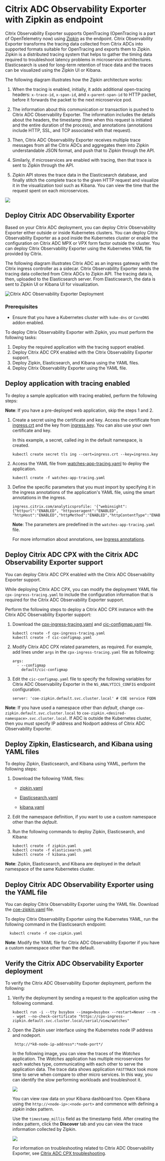 # Citrix ADC Observability Exporter with Zipkin as endpoint

Citrix Observability Exporter supports OpenTracing (OpenTracing is a part of OpenTelemetry now) using [Zipkin](https://zipkin.io/) as the endpoint. Citrix Observability Exporter transforms the tracing data collected from Citrix ADCs into supported formats suitable for OpenTracing and exports them to Zipkin. Zipkin is a distributed tracing system that helps to gather the timing data required to troubleshoot latency problems in microservice architectures. Elasticsearch is used for long-term retention of trace data and the traces can be visualized using the Zipkin UI or Kibana.

The following diagram illustrates how the Zipkin architecture works:

1. When the tracing is enabled, initially, it adds additional open-tracing headers: `x-trace-id`, `x-span-id`, and `x-parent-span-id` to HTTP packet, before it forwards the packet to the next microservice pod.

2. The information about this communication or transaction is pushed to Citrix ADC Observability Exporter. The information includes the details about the headers, the timestamp (time when this request is initiated and the entire duration of the process), and annotations (annotations include HTTP, SSL, and TCP associated with that request).

3. Then, Citrix ADC Observability Exporter receives multiple trace messages from all the Citrix ADCs and aggregates them into Zipkin understandable JSON format, and push that to Zipkin through the API.

4. Similarly, if microservices are enabled with tracing, then that trace is sent to Zipkin through the API.

5. Zipkin API stores the trace data in the Elasticsearch database, and finally stitch the complete trace to the given HTTP request and visualize it in the visualization tool such as Kibana. You can view the time that the request spent on each microservices.

![](media/coe-zipkin-architecture.png)

## Deploy Citrix ADC Observability Exporter

Based on your Citrix ADC deployment, you can deploy Citrix Observability Exporter either outside or inside Kubernetes clusters. You can deploy Citrix Observability Exporter as a pod inside the Kubernetes cluster or enable the configuration on Citrix ADC MPX or VPX form factor outside the cluster. You can deploy Citrix Observability Exporter using the Kubernetes YAML file provided by Citrix.

The following diagram illustrates Citrix ADC as an ingress gateway with the Citrix ingress controller as a sidecar. Citrix Observability Exporter sends the tracing data collected from Citrix ADCs to Zipkin API. The tracing data is, then, uploaded to the Elasticsearch server. From Elasticsearch, the data is sent to Zipkin UI or Kibana UI for visualization.

  ![Citrix ADC Observability Exporter Deployment](media/coe-zipkin-deployment.png)

### Prerequisites

  -  Ensure that you have a Kubernetes cluster with `kube-dns` or `CoreDNS` addon enabled.

To deploy Citrix Observability Exporter with Zipkin, you must perform the following tasks:

1. Deploy the required application with the tracing support enabled.
2. Deploy Citrix ADC CPX enabled with the Citrix Observability Exporter support.
3. Deploy Zipkin, Elasticsearch, and Kibana using the YAML files.
4. Deploy Citrix Observability Exporter using the YAML file.

## Deploy application with tracing enabled

To deploy a sample application with tracing enabled, perform the following steps:

**Note**: If you have a pre-deployed web application, skip the steps 1 and 2.

  1.  Create a secret using the certificate and key. Access the certificate from [ingress.crt](https://github.com/citrix/citrix-observability-exporter/blob/master/examples/ingress.crt) and the key from [ingress.key](https://github.com/citrix/citrix-observability-exporter/blob/master/examples/ingress.key). You can also use your own certificate and key.
  
      In this example, a secret, called *ing* in the default namespace, is created.

          kubectl create secret tls ing --cert=ingress.crt --key=ingress.key

  2.  Access the YAML file from [watches-app-tracing.yaml](https://raw.githubusercontent.com/citrix/citrix-observability-exporter/master/examples/tracing/watches-app-tracing.yaml) to deploy the application.

          kubectl create -f watches-app-tracing.yaml

  3.  Define the specific parameters that you must import by specifying it in the ingress annotations of the application's YAML file, using the smart annotations in the ingress.

          ingress.citrix.com/analyticsprofile: '{"webinsight": {"httpurl":"ENABLED", "httpuseragent":"ENABLED", "httpHost":"ENABLED","httpMethod":"ENABLED","httpContentType":"ENABLED"}}'

      **Note**: The parameters are predefined in the `watches-app-tracing.yaml` file.

      For more information about annotations, see [Ingress annotations](https://github.com/citrix/citrix-k8s-ingress-controller/blob/666d6267e5b09683740528c5e8dd46f16d7d16e0/docs/configure/annotations.md).

## Deploy Citrix ADC CPX with the Citrix ADC Observability Exporter support

You can deploy Citrix ADC CPX enabled with the Citrix ADC Observability Exporter support.

While deploying Citrix ADC CPX, you can modify the deployment YAML file `cpx-ingress-tracing.yaml` to include the configuration information that is required for the Citrix ADC Observability Exporter support.

Perform the following steps to deploy a Citrix ADC CPX instance with the Citrix ADC Observability Exporter support:

  1.  Download the [cpx-ingress-tracing.yaml](https://raw.githubusercontent.com/citrix/citrix-observability-exporter/master/examples/tracing/cpx-ingress-tracing.yaml) and [cic-configmap.yaml](https://raw.githubusercontent.com/citrix/citrix-observability-exporter/master/examples/elasticsearch/cic-configmap.yaml) file.

          kubectl create -f cpx-ingress-tracing.yaml
          kubectl create -f cic-configmap.yaml

  2.  Modify Citrix ADC CPX related parameters, as required. For example, add lines under `args` in the `cpx-ingress-tracing.yaml` file as following:

          args:
            - --configmap
              default/cic-configmap

  3.  Edit the `cic-configmap.yaml` file to specify the following variables for Citrix ADC Observability Exporter in the `NS_ANALYTICS_CONFIG` endpoint configuration.

          server: 'coe-zipkin.default.svc.cluster.local' # COE service FQDN
  
  **Note**: If you have used a namespace other than *default*, change `coe-zipkin.default.svc.cluster.local` to `coe-zipkin.<desired-namespace>.svc.cluster.local`. If ADC is outside the Kubernetes cluster, then you must specify IP address and Nodport address of Citrix ADC Observability Exporter.

## Deploy Zipkin, Elasticsearch, and Kibana using YAML files

  To deploy Zipkin, Elasticsearch, and Kibana using YAML, perform the following steps:

 1.  Download the following YAML files:
  
      - [zipkin.yaml](https://raw.githubusercontent.com/citrix/citrix-observability-exporter/master/examples/tracing/zipkin.yaml)

      - [Elasticsearch.yaml](https://raw.githubusercontent.com/citrix/citrix-observability-exporter/master/examples/elasticsearch/elasticsearch.yaml)

      - [kibana.yaml](https://raw.githubusercontent.com/citrix/citrix-observability-exporter/master/examples/elasticsearch/kibana.yaml)

  2.  Edit the namespace definition, if you want to use a custom namespace other than the *default*.

  3.  Run the following commands to deploy Zipkin, Elasticsearch, and Kibana:

          kubectl create -f zipkin.yaml
          kubectl create -f elasticsearch.yaml
          kubectl create -f kibana.yaml
  
  **Note**: Zipkin, Elasticsearch, and Kibana are deployed in the default namespace of the same Kubernetes cluster.

## Deploy Citrix ADC Observability Exporter using the YAML file

  You can deploy Citrix Observability Exporter using the YAML file. Download the [coe-zipkin.yaml](https://raw.githubusercontent.com/citrix/citrix-observability-exporter/master/examples/tracing/coe-zipkin.yaml) file.

  To deploy Citrix Observability Exporter using the Kubernetes YAML, run the following command in the Elasticsearch endpoint:
    
      kubectl create -f coe-zipkin.yaml

 **Note**: Modify the YAML file for Citrix ADC Observability Exporter if you have a custom namespace other than the default.
  
## Verify the Citrix ADC Observability Exporter deployment

To verify the Citrix ADC Observability Exporter deployment, perform the following:

  1.  Verify the deployment by sending a request to the application using the following command.

          kubectl run -i --tty busybox --image=busybox --restart=Never --rm -- wget --no-check-certificate "https://cpx-ingress-zipkin.default.svc.cluster.local/serial/view/watches"

  2.  Open the Zipkin user interface using the Kubernetes node IP address and nodeport.

           http://*k8-node-ip-address*:*node-port*/
  
       In the following image, you can view the traces of the *Watches* application. The *Watches* application has multiple microservices for each watches type, communicating with each other to serve the application data. The trace data shows application `FASTTRACK` took more time to serve when compare to other micro services. In this way, you can identify the slow performing  workloads and troubleshoot it.

       ![](media/ceo-zipkin-show-traces.png)
  
       You can view raw data on your Kibana dashboard too. Open Kibana using the `http://<node-ip>:<node-port>` and commence with defining a *zipkin* index pattern.
       
       Use the `timestamp_millis` field as the timestamp field. After creating the index pattern, click the **Discover** tab and you can view the trace information collected by Zipkin.

       ![](media/coe-zipkin-traces.png)

        For information on troubleshooting related to Citrix ADC Observability Exporter, see [Citrix ADC CPX troubleshooting](https://docs.citrix.com/en-us/citrix-adc-cpx/current-release/cpx-troubleshooting.html).
